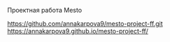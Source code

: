 Проектная работа Mesto

https://github.com/annakarpova9/mesto-project-ff.git
https://annakarpova9.github.io/mesto-project-ff/
